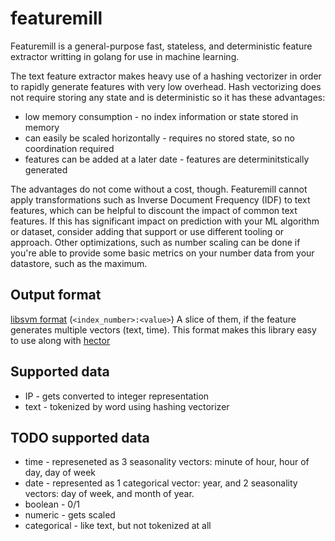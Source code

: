 # featuremill

Featuremill is a general-purpose fast, stateless, and deterministic feature extractor writting in golang for use in machine learning.

The text feature extractor makes heavy use of a hashing vectorizer in order to rapidly generate features with very low overhead. Hash vectorizing does not require storing any state and is deterministic so it has these advantages:

- low memory consumption - no index information or state stored in memory
- can easily be scaled horizontally - requires no stored state, so no coordination required
- features can be added at a later date - features are determinitstically generated

The advantages do not come without a cost, though. Featuremill cannot apply transformations such as Inverse Document Frequency (IDF) to text features, which can be helpful to discount the impact of common text features. If this has significant impact on prediction with your ML algorithm or dataset, consider adding that support or use different tooling or approach. Other optimizations, such as number scaling can be done if you're able to provide some basic metrics on your number data from your datastore, such as the maximum.

## Output format

[libsvm format](https://stats.stackexchange.com/questions/61328/libsvm-data-format) (`<index_number>:<value>`)
A slice of them, if the feature generates multiple vectors (text, time).
This format makes this library easy to use along with [hector](https://github.com/xlvector/hector)

## Supported data

- IP - gets converted to integer representation
- text - tokenized by word using hashing vectorizer

## TODO supported data

- time - represeneted as 3 seasonality vectors: minute of hour, hour of day, day of week
- date - represented as 1 categorical vector: year, and 2 seasonality vectors: day of week, and month of year.
- boolean - 0/1
- numeric - gets scaled
- categorical - like text, but not tokenized at all